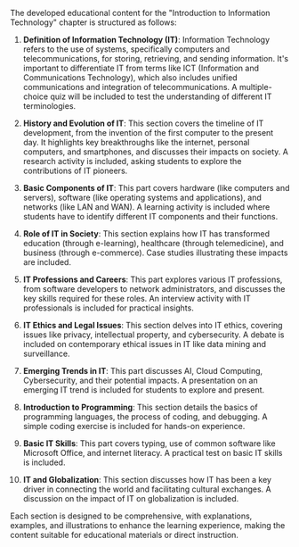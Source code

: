 The developed educational content for the "Introduction to Information Technology" chapter is structured as follows:

1. **Definition of Information Technology (IT)**: Information Technology refers to the use of systems, specifically computers and telecommunications, for storing, retrieving, and sending information. It's important to differentiate IT from terms like ICT (Information and Communications Technology), which also includes unified communications and integration of telecommunications. A multiple-choice quiz will be included to test the understanding of different IT terminologies.

2. **History and Evolution of IT**: This section covers the timeline of IT development, from the invention of the first computer to the present day. It highlights key breakthroughs like the internet, personal computers, and smartphones, and discusses their impacts on society. A research activity is included, asking students to explore the contributions of IT pioneers.

3. **Basic Components of IT**: This part covers hardware (like computers and servers), software (like operating systems and applications), and networks (like LAN and WAN). A learning activity is included where students have to identify different IT components and their functions.

4. **Role of IT in Society**: This section explains how IT has transformed education (through e-learning), healthcare (through telemedicine), and business (through e-commerce). Case studies illustrating these impacts are included.

5. **IT Professions and Careers**: This part explores various IT professions, from software developers to network administrators, and discusses the key skills required for these roles. An interview activity with IT professionals is included for practical insights.

6. **IT Ethics and Legal Issues**: This section delves into IT ethics, covering issues like privacy, intellectual property, and cybersecurity. A debate is included on contemporary ethical issues in IT like data mining and surveillance.

7. **Emerging Trends in IT**: This part discusses AI, Cloud Computing, Cybersecurity, and their potential impacts. A presentation on an emerging IT trend is included for students to explore and present.

8. **Introduction to Programming**: This section details the basics of programming languages, the process of coding, and debugging. A simple coding exercise is included for hands-on experience.

9. **Basic IT Skills**: This part covers typing, use of common software like Microsoft Office, and internet literacy. A practical test on basic IT skills is included.

10. **IT and Globalization**: This section discusses how IT has been a key driver in connecting the world and facilitating cultural exchanges. A discussion on the impact of IT on globalization is included.

Each section is designed to be comprehensive, with explanations, examples, and illustrations to enhance the learning experience, making the content suitable for educational materials or direct instruction.